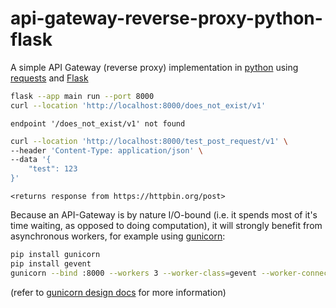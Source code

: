 # api-gateway-reverse-proxy-python-flask
A simple API Gateway (reverse proxy) implementation in [python](https://www.python.org) using [requests](https://github.com/psf/requests) and [Flask](https://github.com/pallets/flask)

```bash
flask --app main run --port 8000
curl --location 'http://localhost:8000/does_not_exist/v1'
```
```
endpoint '/does_not_exist/v1' not found
```

```bash
curl --location 'http://localhost:8000/test_post_request/v1' \
--header 'Content-Type: application/json' \
--data '{
    "test": 123
}'
```

```
<returns response from https://httpbin.org/post>
```

Because an API-Gateway is by nature I/O-bound (i.e. it spends most of it's time waiting, as opposed to doing computation), it will strongly benefit from asynchronous workers, for example using [gunicorn](https://github.com/benoitc/gunicorn):

```bash
pip install gunicorn
pip install gevent
gunicorn --bind :8000 --workers 3 --worker-class=gevent --worker-connections=999 main:app
```

(refer to [gunicorn design docs](https://docs.gunicorn.org/en/stable/design.html) for more information)
